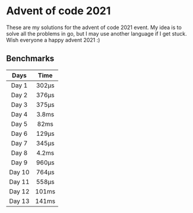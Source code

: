 # Advent of code 2021

These are my solutions for the advent of code 2021 event. My idea is to solve all the problems in go, but I may use another language if I get stuck. Wish everyone a happy advent 2021 :)

## Benchmarks

| Days | Time |
| :----: | :----: |
| Day 1 | 302&mu;s |
| Day 2 | 376&mu;s |
| Day 3 | 375&mu;s |
| Day 4 | 3.8ms |
| Day 5 | 82ms |
| Day 6 | 129&mu;s |
| Day 7 | 345&mu;s |
| Day 8 | 4.2ms |
| Day 9 | 960&mu;s |
| Day 10 | 764&mu;s |
| Day 11 | 558&mu;s |
| Day 12 | 101ms |
| Day 13 | 141ms |